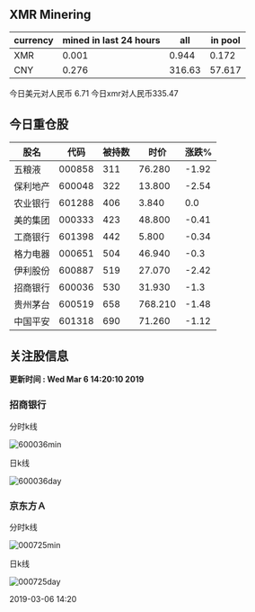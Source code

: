 ## XMR Minering

|currency|mined in last 24 hours|all|in pool|
|---|---|---|---|
|XMR|0.001|0.944|0.172|
|CNY|0.276|316.63|57.617|

今日美元对人民币 6.71	今日xmr对人民币335.47


## 今日重仓股 

|股名|代码|被持数|时价|涨跌%|
|---|---|---|---|---|
|五粮液|000858|311|76.280|-1.92|
|保利地产|600048|322|13.800|-2.54|
|农业银行|601288|406|3.840|0.0|
|美的集团|000333|423|48.800|-0.41|
|工商银行|601398|442|5.800|-0.34|
|格力电器|000651|504|46.940|-0.3|
|伊利股份|600887|519|27.070|-2.42|
|招商银行|600036|530|31.930|-1.3|
|贵州茅台|600519|658|768.210|-1.48|
|中国平安|601318|690|71.260|-1.12|

## 关注股信息
**更新时间 : Wed Mar  6 14:20:10 2019**
### 招商银行 
分时k线

![600036min](http://image.sinajs.cn/newchart/min/n/sh600036.gif)

日k线

![600036day](http://image.sinajs.cn/newchart/daily/n/sh600036.gif)

### 京东方Ａ 
分时k线

![000725min](http://image.sinajs.cn/newchart/min/n/sz000725.gif)

日k线

![000725day](http://image.sinajs.cn/newchart/daily/n/sz000725.gif)

2019-03-06 14:20